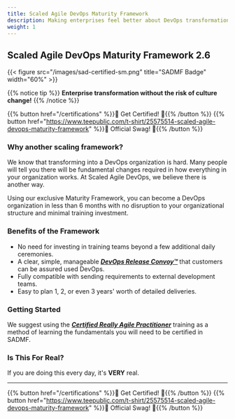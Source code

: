 ```yaml
---
title: Scaled Agile DevOps Maturity Framework
description: Making enterprises feel better about DevOps transformation since 2021
weight: 1
---
```


## Scaled Agile DevOps Maturity Framework 2.6

{{< figure src="/images/sad-certified-sm.png" title="SADMF Badge" width="60%" >}}

{{% notice tip %}}
**Enterprise transformation without the risk of culture change!**
{{% /notice %}}

{{% button href="/certifications" %}}🏅 Get Certified! 🏅{{% /button %}}
{{% button href="https://www.teepublic.com/t-shirt/25575514-scaled-agile-devops-maturity-framework" %}}💸 Official Swag! 💸{{% /button %}}

### Why another scaling framework?

We know that transforming into a DevOps organization is hard. Many people will tell you there will be fundamental changes required in how everything in your organization works. At Scaled Agile DevOps, we believe there is another way.

Using our exclusive Maturity Framework, you can become a DevOps organization in less than 6 months with no disruption to your organizational structure and minimal training investment.

### Benefits of the Framework

- No need for investing in training teams beyond a few additional daily ceremonies.
- A clear, simple, manageable *[**DevOps Release Convoy&trade;**](./release-convoy/)* that customers can be assured used DevOps.
- Fully compatible with sending requirements to external development teams.
- Easy to plan 1, 2, or even 3 years' worth of detailed deliveries.

### Getting Started

We suggest using the *[**Certified Really Agile Practitioner**](https://www.youtube.com/watch?v=cwbiSCgiZNA)* training as a method of learning the fundamentals you will need to be certified in SADMF.

### Is This For Real?

If you are doing this every day, it's **VERY** real.

---

{{% button href="/certifications" %}}🏅 Get Certified! 🏅{{% /button %}}
{{% button href="https://www.teepublic.com/t-shirt/25575514-scaled-agile-devops-maturity-framework" %}}💸 Official Swag! 💸{{% /button %}}
